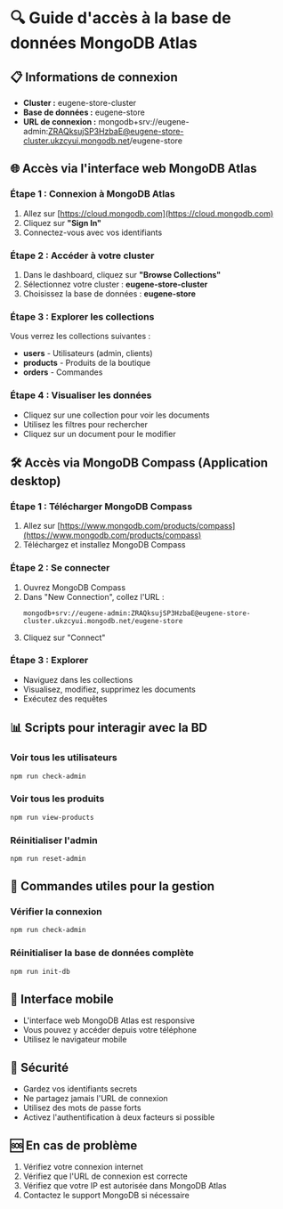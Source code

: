 # 🔍 Guide d'accès à la base de données MongoDB Atlas

## 📋 **Informations de connexion**

- **Cluster :** eugene-store-cluster
- **Base de données :** eugene-store
- **URL de connexion :** mongodb+srv://eugene-admin:ZRAQksujSP3HzbaE@eugene-store-cluster.ukzcyui.mongodb.net/eugene-store

## 🌐 **Accès via l'interface web MongoDB Atlas**

### **Étape 1 : Connexion à MongoDB Atlas**
1. Allez sur [https://cloud.mongodb.com](https://cloud.mongodb.com)
2. Cliquez sur **"Sign In"**
3. Connectez-vous avec vos identifiants

### **Étape 2 : Accéder à votre cluster**
1. Dans le dashboard, cliquez sur **"Browse Collections"**
2. Sélectionnez votre cluster : **eugene-store-cluster**
3. Choisissez la base de données : **eugene-store**

### **Étape 3 : Explorer les collections**
Vous verrez les collections suivantes :
- **users** - Utilisateurs (admin, clients)
- **products** - Produits de la boutique
- **orders** - Commandes

### **Étape 4 : Visualiser les données**
- Cliquez sur une collection pour voir les documents
- Utilisez les filtres pour rechercher
- Cliquez sur un document pour le modifier

## 🛠️ **Accès via MongoDB Compass (Application desktop)**

### **Étape 1 : Télécharger MongoDB Compass**
1. Allez sur [https://www.mongodb.com/products/compass](https://www.mongodb.com/products/compass)
2. Téléchargez et installez MongoDB Compass

### **Étape 2 : Se connecter**
1. Ouvrez MongoDB Compass
2. Dans "New Connection", collez l'URL :
   ```
   mongodb+srv://eugene-admin:ZRAQksujSP3HzbaE@eugene-store-cluster.ukzcyui.mongodb.net/eugene-store
   ```
3. Cliquez sur "Connect"

### **Étape 3 : Explorer**
- Naviguez dans les collections
- Visualisez, modifiez, supprimez les documents
- Exécutez des requêtes

## 📊 **Scripts pour interagir avec la BD**

### **Voir tous les utilisateurs**
```bash
npm run check-admin
```

### **Voir tous les produits**
```bash
npm run view-products
```

### **Réinitialiser l'admin**
```bash
npm run reset-admin
```

## 🔧 **Commandes utiles pour la gestion**

### **Vérifier la connexion**
```bash
npm run check-admin
```

### **Réinitialiser la base de données complète**
```bash
npm run init-db
```

## 📱 **Interface mobile**
- L'interface web MongoDB Atlas est responsive
- Vous pouvez y accéder depuis votre téléphone
- Utilisez le navigateur mobile

## 🔐 **Sécurité**
- Gardez vos identifiants secrets
- Ne partagez jamais l'URL de connexion
- Utilisez des mots de passe forts
- Activez l'authentification à deux facteurs si possible

## 🆘 **En cas de problème**
1. Vérifiez votre connexion internet
2. Vérifiez que l'URL de connexion est correcte
3. Vérifiez que votre IP est autorisée dans MongoDB Atlas
4. Contactez le support MongoDB si nécessaire 